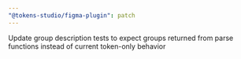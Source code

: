 ```yaml
---
"@tokens-studio/figma-plugin": patch
---
```


Update group description tests to expect groups returned from parse functions instead of current token-only behavior